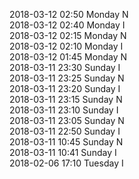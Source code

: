 2018-03-12 02:50 Monday  N  
2018-03-12 02:40 Monday  I  
2018-03-12 02:15 Monday  N  
2018-03-12 02:10 Monday  I  
2018-03-12 01:45 Monday  N  
2018-03-11 23:30 Sunday  I  
2018-03-11 23:25 Sunday  N  
2018-03-11 23:20 Sunday  I  
2018-03-11 23:15 Sunday  N  
2018-03-11 23:10 Sunday  I  
2018-03-11 23:05 Sunday  N  
2018-03-11 22:50 Sunday  I  
2018-03-11 10:45 Sunday  N  
2018-03-11 10:41 Sunday  I  
2018-02-06 17:10 Tuesday  I  
